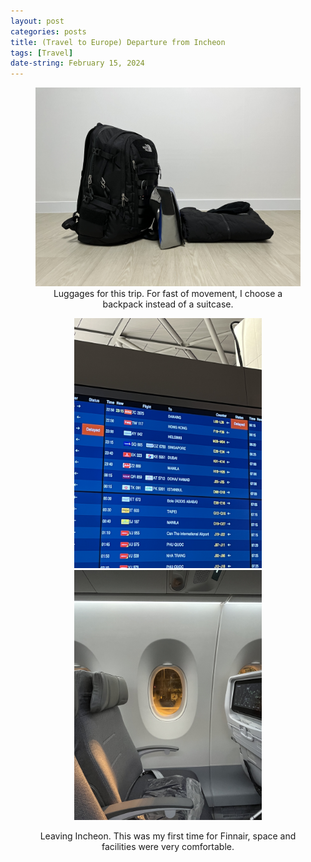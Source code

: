 ```yaml
---
layout: post
categories: posts
title: (Travel to Europe) Departure from Incheon
tags: [Travel]
date-string: February 15, 2024
---
```


<center>

<figure>
	<img src="/images/2024-02_Europe/IMG_6095.jpeg" width="600">
	<figcaption>Luggages for this trip. For fast of movement, I choose a backpack instead of a suitcase.</figcaption>
</figure>

<figure>
	<p>
		<img src="/images/2024-02_Europe/IMG_6101.jpeg" width="300">
		<img src="/images/2024-02_Europe/IMG_6111.jpeg" width="300">
	</p>
	<figcaption>Leaving Incheon. This was my first time for Finnair, space and facilities were very comfortable.</figcaption>
</figure>

</center>


